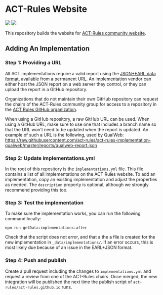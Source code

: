 # ACT-Rules Website

<!-- badges  -->

![](https://github.com/act-rules/act-rules-web/workflows/build/badge.svg)
![](https://github.com/act-rules/act-rules-web/workflows/publish/badge.svg)

This repository builds the website for [ACT-Rules community website](https://act-rules.github.io/).

## Adding An Implementation

### Step 1: Providing a URL

All ACT implementations require a valid report using the [JSON+EARL data format](https://act-rules.github.io/pages/implementations/earl-reports/), available from a permanent URL. An implementation vendor can either host the JSON report on a web server they control, or they can upload the report in a GitHub repository.

Organizations that do not maintain their own GitHub repository can request the chairs of the ACT-Rules community group for access to a repository in the [ACT Rules GitHub organization](https://github.com/act-rules/).

When using a GitHub repository, a raw GitHub URL can be used. When using a GitHub URL, make sure to use one that includes a branch name so that the URL won't need to be updated when the report is updated. An example of such a URL is the following, used by QualWeb: https://raw.githubusercontent.com/act-rules/act-rules-implementation-qualweb/master/reports/qualweb-report.json

### Step 2: Update implementations.yml

In the root of this repository is the `implementations.yml` file. This file contains a list of all implementations on the ACT Rules website. To add an implementation, copy an existing implementation and adjust the properties as needed. The `description` property is optional, although we strongly recommend providing this too.

### Step 3: Test the implementation

To make sure the implementation works, you can run the following command locally:

```
npm run getData:implementations:after
```

Check that the script does not error, and that a the a file is created for the new implementation in `_data/implementations/`. If an error occurs, this is most likely due because of an issue in the EARL+JSON format.

### Step 4: Push and publish

Create a pull request including the changes to `implementations.yml` and request a review from one of the ACT-Rules chairs. Once merged, the new integration will be published the next time the publish script of `act-rules/act-rules.github.io` runs.
